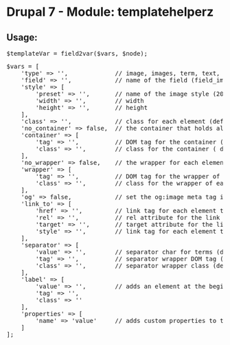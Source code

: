 # Drupal 7 - Module: templatehelperz

## Usage:

<pre>
$templateVar = field2var($vars, $node);
</pre>

<pre>
$vars = [
    'type' => '',             // image, images, term, text, list, array_list, ingrediente, vimeo_embed, vimeo_url
    'field' => '',            // name of the field (field_image, field_tags, ...)
    'style' => [
        'preset' => '',       // name of the image style (200x100, 366x133, ...)
        'width' => '',        // width
        'height' => '',       // height
    ],
    'class' => '',            // class for each element (default: none)
    'no_container' => false,  // the container that holds all the elements (default: tag -> ul, class -> galerie clearfix)
    'container' => [
        'tag' => '',          // DOM tag for the container (default: ul)
        'class' => '',        // class for the container ( default: galerie clearfix)
    ],
    'no_wrapper' => false,    // the wrapper for each element (default: tag -> li, class -> item)
    'wrapper' => [
        'tag' => '',          // DOM tag for the wrapper of each element (default: li)
        'class' => '',        // class for the wrapper of each element (default: item)
    ],
    'og' => false,            // set the og:image meta tag in the head
    'link_to' => [
        'href' => '',         // link tag for each element to link to a specified url (include http://)
        'rel' => '',          // rel attribute for the link tag
        'target' => '',       // target attribute for the link tag
        'style' => '',        // link tag for each element to link to a specified image preset style (200x100, 366x133, full, ...)
    ],
    'separator' => [
        'value' => '',        // separator char for terms (default: none)
        'tag' => '',          // separator wrapper DOM tag (default: li)
        'class' => '',        // separator wrapper class (default: separator, class item is added each time)
    ],
    'label' => [
        'value' => '',        // adds an element at the begining of the list with the set value (default: none)
        'tag' => '',
        'class' => ''
    ],
    'properties' => [
        'name' => 'value'     // adds custom properties to the item
    ]
];
</pre>

